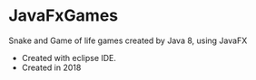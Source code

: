 # JavaFxGames
Snake and Game of life games created by Java 8, using JavaFX
* Created with eclipse IDE.
* Created in 2018
